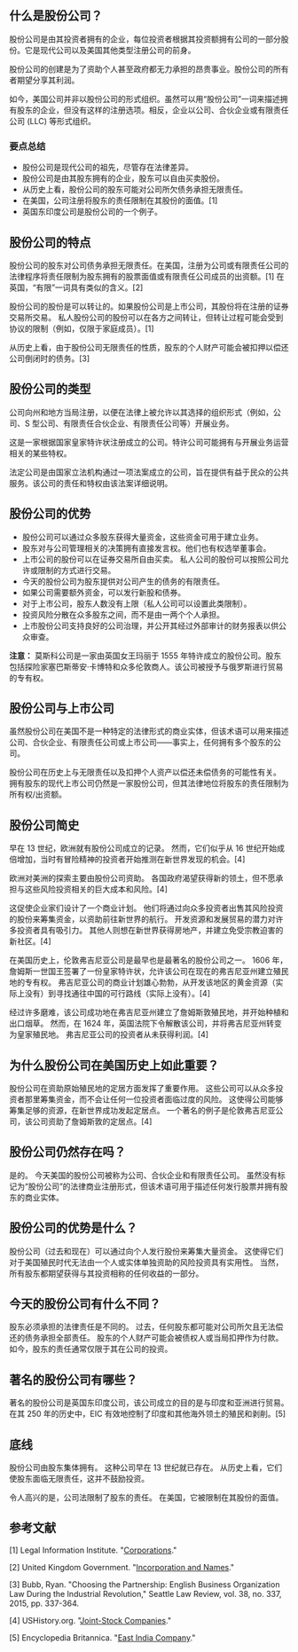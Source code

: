 ## 什么是股份公司？

股份公司是由其投资者拥有的企业，每位投资者根据其投资额拥有公司的一部分股份。它是现代公司以及美国其他类型注册公司的前身。

股份公司的创建是为了资助个人甚至政府都无力承担的昂贵事业。股份公司的所有者期望分享其利润。

如今，美国公司并非以股份公司的形式组织。虽然可以用“股份公司”一词来描述拥有股东的企业，但没有这样的注册选项。相反，企业以公司、合伙企业或有限责任公司 (LLC) 等形式组织。

### 要点总结

- 股份公司是现代公司的祖先，尽管存在法律差异。
- 股份公司是由其股东拥有的企业，股东可以自由买卖股份。
- 从历史上看，股份公司的股东可能对公司所欠债务承担无限责任。
- 在美国，公司注册将股东的责任限制在其股份的面值。[1]
- 英国东印度公司是股份公司的一个例子。

## 股份公司的特点

股份公司的股东对公司债务承担无限责任。在美国，注册为公司或有限责任公司的法律程序将责任限制为股东拥有的股票面值或有限责任公司成员的出资额。[1] 在英国，“有限”一词具有类似的含义。[2]

股份公司的股份是可以转让的。如果股份公司是上市公司，其股份将在注册的证券交易所交易。 私人股份公司的股份可以在各方之间转让，但转让过程可能会受到协议的限制（例如，仅限于家庭成员）。[1]

从历史上看，由于股份公司无限责任的性质，股东的个人财产可能会被扣押以偿还公司倒闭时的债务。[3]

## 股份公司的类型

公司向州和地方当局注册，以便在法律上被允许以其选择的组织形式（例如，公司、S 型公司、有限责任合伙企业、有限责任公司等）开展业务。

这是一家根据国家皇家特许状注册成立的公司。特许公司可能拥有与开展业务运营相关的某些特权。

法定公司是由国家立法机构通过一项法案成立的公司，旨在提供有益于民众的公共服务。该公司的责任和特权由该法案详细说明。

## 股份公司的优势

- 股份公司可以通过众多股东获得大量资金，这些资金可用于建立业务。
- 股东对与公司管理相关的决策拥有直接发言权。他们也有权选举董事会。
- 上市公司的股份可以在证券交易所自由买卖。 私人公司的股份可以按照公司允许或限制的方式进行交易。
- 今天的股份公司为股东提供对公司产生的债务的有限责任。
- 如果公司需要额外资金，可以发行新股和债券。
- 对于上市公司，股东人数没有上限（私人公司可以设置此类限制）。
- 投资风险分散在众多股东之间，而不是由一两个个人承担。
- 上市股份公司支持良好的公司治理，并公开其经过外部审计的财务报表以供公众审查。

**注意：** 莫斯科公司是一家由英国女王玛丽于 1555 年特许成立的股份公司。股东包括探险家塞巴斯蒂安·卡博特和众多伦敦商人。该公司被授予与俄罗斯进行贸易的专有权。

## 股份公司与上市公司

虽然股份公司在美国不是一种特定的法律形式的商业实体，但该术语可以用来描述公司、合伙企业、有限责任公司或上市公司——事实上，任何拥有多个股东的公司。

股份公司在历史上与无限责任以及扣押个人资产以偿还未偿债务的可能性有关。 拥有股东的现代上市公司仍然是一家股份公司，但其法律地位将股东的责任限制为所有权/出资额。

## 股份公司简史

早在 13 世纪，欧洲就有股份公司成立的记录。 然而，它们似乎从 16 世纪开始成倍增加，当时有冒险精神的投资者开始推测在新世界发现的机会。[4]

欧洲对美洲的探索主要由股份公司资助。 各国政府渴望获得新的领土，但不愿承担与这些风险投资相关的巨大成本和风险。[4]

这促使企业家们设计了一个商业计划。 他们将通过向众多投资者出售其风险投资的股份来筹集资金，以资助前往新世界的航行。 开发资源和发展贸易的潜力对许多投资者具有吸引力。 其他人则想在新世界获得房地产，并建立免受宗教迫害的新社区。[4]

在美国历史上，伦敦弗吉尼亚公司是最早也是最著名的股份公司之一。 1606 年，詹姆斯一世国王签署了一份皇家特许状，允许该公司在现在的弗吉尼亚州建立殖民地的专有权。 弗吉尼亚公司的商业计划雄心勃勃，从开发该地区的黄金资源（实际上没有）到寻找通往中国的可行路线（实际上没有）。[4]

经过许多磨难，该公司成功地在弗吉尼亚州建立了詹姆斯敦殖民地，并开始种植和出口烟草。 然而，在 1624 年，英国法院下令解散该公司，并将弗吉尼亚州转变为皇家殖民地。 弗吉尼亚公司的投资者从未获得利润。[4]

## 为什么股份公司在美国历史上如此重要？

股份公司在资助原始殖民地的定居方面发挥了重要作用。 这些公司可以从众多投资者那里筹集资金，而不会让任何一位投资者面临过度的风险。 这使得公司能够筹集足够的资源，在新世界成功发起定居点。 一个著名的例子是伦敦弗吉尼亚公司，该公司资助了詹姆斯敦的定居点。[4]

## 股份公司仍然存在吗？

是的。 今天美国的股份公司被称为公司、合伙企业和有限责任公司。 虽然没有标记为“股份公司”的法律商业注册形式，但该术语可用于描述任何发行股票并拥有股东的商业实体。

## 股份公司的优势是什么？

股份公司（过去和现在）可以通过向个人发行股份来筹集大量资金。 这使得它们对于美国殖民时代无法由一个人或实体单独资助的风险投资具有实用性。 当然，所有股东都期望获得与其投资相称的任何收益的一部分。

## 今天的股份公司有什么不同？

股东必须承担的法律责任是不同的。 过去，任何股东都可能对公司所欠且无法偿还的债务承担全部责任。 股东的个人财产可能会被债权人或当局扣押作为付款。 如今，股东的责任通常仅限于其在公司的投资。

## 著名的股份公司有哪些？

著名的股份公司是英国东印度公司，该公司成立的目的是与印度和亚洲进行贸易。 在其 250 年的历史中，EIC 有效地控制了印度和其他海外领土的殖民和剥削。[5]

## 底线

股份公司由股东集体拥有。 这种公司早在 13 世纪就已存在。 从历史上看，它们使股东面临无限责任，这并不鼓励投资。

令人高兴的是，公司法限制了股东的责任。 在美国，它被限制在其股份的面值。

## 参考文献

[1] Legal Information Institute. "[Corporations](https://www.law.cornell.edu/wex/corporations)."

[2] United Kingdom Government. "[Incorporation and Names](https://www.gov.uk/government/publications/incorporation-and-names/incorporation-and-names#:~:text=Incorporation%20is%20the%20process%20by,by%20shares%20or%20by%20guarantee.)."

[3] Bubb, Ryan. "Choosing the Partnership: English Business Organization Law During the Industrial Revolution," Seattle Law Review, vol. 38, no. 337, 2015, pp. 337-364.

[4] USHistory.org. "[Joint-Stock Companies](https://www.ushistory.org/us/2b.asp)."

[5] Encyclopedia Britannica. "[East India Company](https://www.britannica.com/topic/East-India-Company)."
